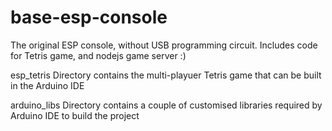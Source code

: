 # base-esp-console
The original ESP console, without USB programming circuit. Includes code for Tetris game, and nodejs game server :)

esp_tetris Directory contains the multi-playuer Tetris game that can be built in the Arduino IDE

arduino_libs Directory contains a couple of customised libraries required by Arduino IDE to build the project
